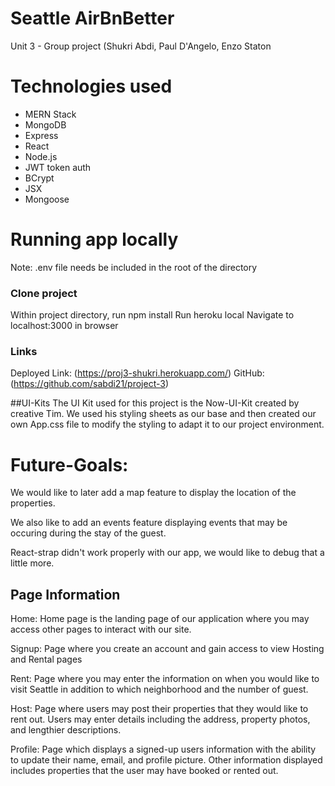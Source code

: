 # Seattle AirBnBetter
Unit 3 - Group project (Shukri Abdi, Paul D'Angelo, Enzo Staton

# Technologies used
- MERN Stack
- MongoDB
- Express
- React
- Node.js
- JWT token auth
- BCrypt
- JSX
- Mongoose

# Running app locally
Note: .env file needs be included in the root of the directory

### Clone project
Within project directory, run npm install
Run heroku local
Navigate to localhost:3000 in browser

### Links
Deployed Link: (https://proj3-shukri.herokuapp.com/)
GitHub: (https://github.com/sabdi21/project-3)

##UI-Kits
The UI Kit used for this project is the Now-UI-Kit created by creative Tim.  We used his styling sheets as our base and then created our own App.css file to modify the styling to adapt it to our project environment.


# Future-Goals:
We would like to later add a map feature to display the location of the properties.

We also like to add an events feature displaying events that may be occuring during the stay of the guest.

React-strap didn't work properly with our app, we would like to debug that a little more.

## Page Information

Home:  Home page is the landing page of our application where you may access other pages to interact with our site.

Signup:  Page where you create an account and gain access to view Hosting and Rental pages

Rent: Page where you may enter the information on when you would like to visit Seattle in addition to which neighborhood and the number of guest.

Host: Page where users may post their properties that they would like to rent out.  Users may enter details including the address, property photos, and lengthier descriptions.

Profile: Page which displays a signed-up users information with the ability to update their name, email, and profile picture.  Other information displayed includes properties that the user may have booked or rented out.
